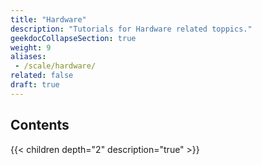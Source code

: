 ```yaml
---
title: "Hardware"
description: "Tutorials for Hardware related toppics."
geekdocCollapseSection: true
weight: 9
aliases:
 - /scale/hardware/
related: false
draft: true
---
```



## Contents

{{< children depth="2" description="true" >}}
